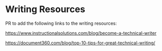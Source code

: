 # Writing Resources
PR to add the following links to the writing resources:

https://www.instructionalsolutions.com/blog/become-a-technical-writer

https://document360.com/blog/top-10-tips-for-great-technical-writing/
